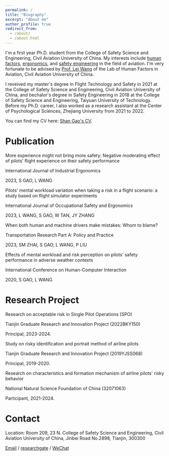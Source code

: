 ```yaml
---
permalink: /
title: "Biography"
excerpt: "About me"
author_profile: true
redirect_from: 
  - /about/
  - /about.html
---
```


I'm a first year Ph.D. student from the College of Safety Science and Engineering, Civil Aviation University of China. My interests include [human factors](), [ergonomics](), and [safety engineering]() in the field of aviation. I'm very fortunate to be advised by [Prof. Lei Wang](https://www.cauc.edu.cn/yjsy/info/1139/1441.htm/) of the Lab of Human Factors in Aviation, Civil Aviation University of China. 

I reveived my master's degree in Flight Technology and Safety in 2021 at the College of Safety Science and Engineering, Civil Aviation University of China, and bechalor's degree in Safety Engineering in 2018 at the College of Safety Science and Engineering, Taiyuan University of Technology. Before my Ph.D. career, I also worked as a research assistant at the Center of Psychological Sciences, Zhejiang University from 2021 to 2022.

You can find my CV here: [Shan Gao's CV](../assets/CV.pdf).

Publication
======
More experience might not bring more safety: Negative moderating effect of pilots’ flight experience on their safety performance 

International Journal of Industrial Ergonomics

2023, S GAO, L WANG


Pilots’ mental workload variation when taking a risk in a flight scenario: a study based on flight simulator experiments

International Journal of Occupational Safety and Ergonomics

2023, L WANG, S GAO, W TAN, JY ZHANG


When both human and machine drivers make mistakes: Whom to blame?

Transportation Research Part A: Policy and Practice

2023, SM ZHAI, S GAO, L WANG, P LIU


Effects of mental workload and risk perception on pilots’ safety performance in adverse weather contexts

International Conference on Human-Computer Interaction

2020, S GAO, L WANG

Research Project
======
Research on acceptable risk in Single Pilot Operations (SPO)

Tianjin Graduate Research and Innovation Project (2022BKY150)

Principal, 2023-2024.


Study on risky identification and portrait method of airline pilots

Tianjin Graduate Research and Innovation Project (2019YJSS068)

Principal, 2019-2020.


Research on characteristics and formation mechanism of airline pilots' risky behavior

National Natural Science Foundation of China (32071063)

Participant, 2021-2024.

Contact
======
Location: Room 209, 23 N. College of Safety Science and Engineering, Civil Aviation University of China, Jinbei Road No.2898, Tianjin, 300300

[Email](shangao2022@foxmail.com) / [researchgate](https://www.researchgate.net/profile/Shan-Gao-66?ev=hdr_xprf) / [WeChat](../image/wechat.jpg)
